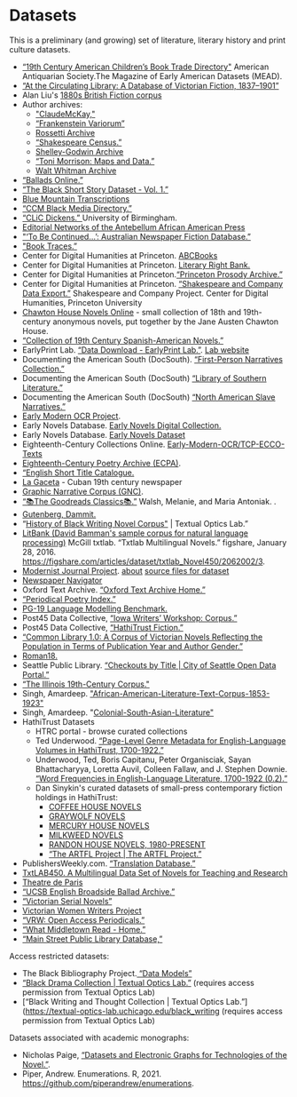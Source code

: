 # Datasets

This is a preliminary (and growing) set of literature, literary history and print culture datasets.

+  [“19th Century American Children’s Book Trade Directory"](https://repository.upenn.edu/mead/28) American Antiquarian Society.The Magazine of Early American Datasets (MEAD).
+ [“At the Circulating Library: A Database of Victorian Fiction, 1837–1901”](https://www.victorianresearch.org/atcl/index.php)
+ Alan Liu's [1880s British Fiction corpus](http://english197s2015studentwork.pbworks.com/w/page/96659757/Our%20Corpora)
+  Author archives:
	+  ["ClaudeMcKay,"](https://github.com/amardeepmsingh/ClaudeMcKay/blob/8e7df637f845ddb8c658e45ef6c9fe8e26ac138e/claude-mckay-constab-ballads-light-tei.xml.)
	+  [“Frankenstein Variorum”](https://doi.org/10.1184/R1/c.4805868.v1)
	+ [Rossetti Archive](http://www.rossettiarchive.org/) 
	+ [“Shakespeare Census.”](https://shakespearecensus.org/)
	+ [Shelley-Godwin Archive](https://github.com/umd-mith/sga)
	+ [“Toni Morrison: Maps and Data.” ](https://scalar.lehigh.edu/toni-morrison/maps-and-data)
	+ [Walt Whitman Archive](https://whitmanarchive.org/)
+ [“Ballads Online.”](http://ballads.bodleian.ox.ac.uk/)
+ [“The Black Short Story Dataset - Vol. 1.”](https://doi.org/10.18738/T8/5TBANV)
+  [Blue Mountain Transcriptions](https://github.com/Princeton-CDH/bluemountain-transcriptions)
+ [“CCM Black Media Directory.”](https://airtable.com/shrKbdiGOaRdsSIIW/tblPDC9g46NM1n7Np)
+ [ “CLiC Dickens.” ](https://www.birmingham.ac.uk/schools/edacs/departments/englishlanguage/research/projects/clic/index.aspx) University of Birmingham. 
+ [Editorial Networks of the Antebellum African American Press](http://jim-casey.com/enap/)
+ ["‘To Be Continued...’: Australian Newspaper Fiction Database.”](https://cdhrdatasys.anu.edu.au/anfd/web/index.php?r=trove/search)
+ ["Book Traces.”](https://booktraces.lib.virginia.edu/)
+ Center for Digital Humanities at Princeton. [ABCBooks](https://github.com/Princeton-CDH/abcbooks)
+ Center for Digital Humanities at Princeton. [Literary Right Bank.](https://github.com/Princeton-CDH/literary-right-bank)
+ Center for Digital Humanities at Princeton.[“Princeton Prosody Archive.”](https://prosody.princeton.edu/)
+ Center for Digital Humanities at Princeton. [“Shakespeare and Company Data Export.”](http://shakespeareandco.princeton.edu/about/data/) Shakespeare and Company Project. Center for Digital Humanities, Princeton University
+ [Chawton House Novels Online](https://chawtonhouse.org/the-library/womens-writing-in-english-2/novels-online/) - small collection of 18th and 19th- century anonymous novels, put together by the Jane Austen Chawton House.
+ [“Collection of 19th Century Spanish-American Novels.”](https://doi.org/10.5281/zenodo.47218)
+ EarlyPrint Lab. [“Data Download - EarlyPrint Lab.”](https://earlyprint.org/download/). [Lab website](https://earlyprint.org/lab/)
+ Documenting the American South (DocSouth). [“First-Person Narratives Collection.”](https://docsouth.unc.edu/fpn/)
+ Documenting the American South (DocSouth) [“Library of Southern Literature.”](https://docsouth.unc.edu/southlit/)
+ Documenting the American South (DocSouth) [“North American Slave Narratives.”](https://docsouth.unc.edu/neh/) 
+ [Early Modern OCR Project](https://github.com/Early-Modern-OCR/ImprintDB).
+ Early Novels Database. [Early Novels Digital Collection.](https://github.com/earlynovels/digital-collection)
+ Early Novels Database. [Early Novels Dataset](https://github.com/earlynovels/end-dataset)
+ Eighteenth-Century Collections Online. [Early-Modern-OCR/TCP-ECCO-Texts](https://github.com/Early-Modern-OCR/TCP-ECCO-texts)
+ [Eighteenth-Century Poetry Archive (ECPA)](https://github.com/alhuber1502/ECPA).
+ [“English Short Title Catalogue.](http://estc.bl.uk/F/?func=file&file_name=login-bl-estc)
+ [La Gaceta](https://github.com/UMiamiLibraries/collections-as-data) - Cuban 19th century newspaper
+ [Graphic Narrative Corpus (GNC)](https://groups.uni-paderborn.de/graphic-literature/gncorpus/corpus.php).
+ [“📚The Goodreads Classics📚.”](https://melaniewalsh.github.io/Goodreads-Classics/) Walsh, Melanie, and Maria Antoniak. .
+ [Gutenberg, Dammit.](https://github.com/aparrish/gutenberg-dammit)
+ “[History of Black Writing Novel Corpus"](https://textual-optics-lab.uchicago.edu/black_writing_corpus)  | Textual Optics Lab.” 
+ [LitBank (David Bamman's sample corpus for natural language processing)](https://github.com/dbamman/litbank)
McGill txtlab. “Txtlab Multilingual Novels.” figshare, January 28, 2016. https://figshare.com/articles/dataset/txtlab_Novel450/2062002/3.
+ [Modernist Journal Project](https://modjourn.org/). [about](https://sourceforge.net/projects/mjplab/) [source files for dataset](https://sourceforge.net/projects/mjplab/files/)
+ [Newspaper Navigator](https://labs.loc.gov/work/experiments/newspaper-navigator/)
+ Oxford Text Archive. [“Oxford Text Archive Home.”](https://ota.bodleian.ox.ac.uk/repository/xmlui/)
+ [“Periodical Poetry Index.”](https://www.periodicalpoetry.org/index.htm)
+ [PG-19 Language Modelling Benchmark.](https://github.com/deepmind/pg19)
+ Post45 Data Collective, [“Iowa Writers’ Workshop: Corpus.” ](https://view.data.post45.org/programerarecord)
+ Post45 Data Collective, [“HathiTrust Fiction.”](https://view.data.post45.org/index)
+ [“Common Library 1.0: A Corpus of Victorian Novels Reflecting the Population in Terms of Publication Year and Author Gender.”](http://arxiv.org/abs/1909.02602)
+ [Roman18.](https://github.com/MiMoText/roman18)
+ Seattle Public Library. [“Checkouts by Title | City of Seattle Open Data Portal.”](https://data.seattle.gov/Community/Checkouts-by-Title/tmmm-ytt6/data)
+ [“The Illinois 19th-Century Corpus."](https://humanitiesdata.com/resources/53)
+ Singh, Amardeep. ["African-American-Literature-Text-Corpus-1853-1923"](https://github.com/amardeepmsingh/African-American-Literature-Text-Corpus-1853-1923)
+ Singh, Amardeep. "[Colonial-South-Asian-Literature"](ttps://github.com/amardeepmsingh/Colonial-South-Asian-Literature)
+ HathiTrust Datasets
	+  HTRC portal - browse curated collections
	+  Ted Underwood. [“Page-Level Genre Metadata for English-Language Volumes in HathiTrust, 1700-1922.”](https://doi.org/10.6084/M9.FIGSHARE.1279201)
	+  Underwood, Ted, Boris Capitanu, Peter Organisciak, Sayan Bhattacharyya, Loretta Auvil, Colleen Fallaw, and J. Stephen Downie. [“Word Frequencies in English-Language Literature, 1700-1922 (0.2).”](https://doi.org/10.13012/J8JW8BSJ)
	+ Dan Sinykin's curated datasets of small-press contemporary fiction holdings in HathiTrust:
		+  [COFFEE HOUSE NOVELS](https://babel.hathitrust.org/cgi/mb?a=listis;c=1287850086)
		+ [GRAYWOLF NOVELS](https://babel.hathitrust.org/cgi/mb?a=listis;c=816805819)
		+ [MERCURY HOUSE NOVELS ](https://babel.hathitrust.org/cgi/mb?a=listis;c=1485829761)
		+ [MILKWEED NOVELS](https://babel.hathitrust.org/cgi/mb?a=listis;c=83691902)
		+ [RANDON HOUSE NOVELS, 1980-PRESENT](https://babel.hathitrust.org/cgi/mb?a=listis;c=299236448.)
		+ [“The ARTFL Project | The ARTFL Project.”](https://artfl-project.uchicago.edu/)
+ PublishersWeekly.com. [“Translation Database.”](https://www.publishersweekly.com/pw/translation/search/index.html)
+ [TxtLAB450. A Multilingual Data Set of Novels for Teaching and Research](https://txtlab.org/2016/01/txtlab450-a-data-set-of-multilingual-novels-for-teaching-and-research/)
+ [Theatre de Paris ](https://github.com/grvsmth/theatredeparis)
+ [“UCSB English Broadside Ballad Archive.”](https://ebba.english.ucsb.edu/)
+ [“Victorian Serial Novels”](https://archive.org/details/victorianserialnovels?&sort=-week&page=2)
+ [Victorian Women Writers Project](http://webapp1.dlib.indiana.edu/vwwp/welcome.do)
+ [“VRW: Open Access Periodicals.”](https://www.victorianresearch.org/openaccessperiodicals.html)
+ [“What Middletown Read - Home.”](https://lib.bsu.edu/wmr/)
+ [“Main Street Public Library Database,”](http://cardinalscholar.bsu.edu/handle/123456789/194598)


Access restricted datasets:
+ The Black Bibliography Project.[ “Data Models”](https://blackbibliog.org/data-models/)
+ [“Black Drama Collection | Textual Optics Lab.”](https://textual-optics-lab.uchicago.edu/black_drama) (requires access permission from Textual Optics Lab)
+ [“Black Writing and Thought Collection | Textual Optics Lab.”](https://textual-optics-lab.uchicago.edu/black_writing (requires access permission from Textual Optics Lab)


Datasets associated with academic monographs:
+ Nicholas Paige, [“Datasets and Electronic Graphs for Technologies of the Novel.”](https://doi.org/10.5281/zenodo.3939066).
+ Piper, Andrew. Enumerations. R, 2021. https://github.com/piperandrew/enumerations.